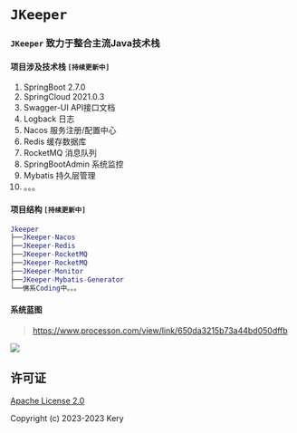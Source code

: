 # `JKeeper`

### `JKeeper` 致力于整合主流Java技术栈

#### 项目涉及技术栈 `[持续更新中]`
1. SpringBoot 2.7.0
2. SpringCloud 2021.0.3
3. Swagger-UI API接口文档
4. Logback 日志
5. Nacos 服务注册/配置中心
6. Redis 缓存数据库
7. RocketMQ 消息队列
8. SpringBootAdmin 系统监控
9. Mybatis 持久层管理
10. 。。。

#### 项目结构 `[持续更新中]`
```lua
Jkeeper
├──JKeeper-Nacos
├──JKeeper-Redis
├──JKeeper-RocketMQ
├──JKeeper-RocketMQ
├──JKeeper-Monitor
├──JKeeper-Mybatis-Generator
└──佛系Coding中。。。

```

#### 系统蓝图
> https://www.processon.com/view/link/650da3215b73a44bd050dffb

![](https://gimg2.baidu.com/image_search/src=http%3A%2F%2Fsafe-img.xhscdn.com%2Fbw1%2F6c09c295-0cea-4dc9-892a-a3fa6f7febb7%3FimageView2%2F2%2Fw%2F1080%2Fformat%2Fjpg&refer=http%3A%2F%2Fsafe-img.xhscdn.com&app=2002&size=f9999,10000&q=a80&n=0&g=0n&fmt=auto?sec=1697795519&t=50a92a69f9f0b9a16c0683bb7faa65a7)

## 许可证

[Apache License 2.0](https://gitee.com/keryshang/jkeeper/blob/master/LICENSE)

Copyright (c) 2023-2023 Kery